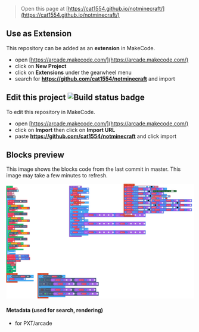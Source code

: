  


> Open this page at [https://cat1554.github.io/notminecraft/](https://cat1554.github.io/notminecraft/)

## Use as Extension

This repository can be added as an **extension** in MakeCode.

* open [https://arcade.makecode.com/](https://arcade.makecode.com/)
* click on **New Project**
* click on **Extensions** under the gearwheel menu
* search for **https://github.com/cat1554/notminecraft** and import

## Edit this project ![Build status badge](https://github.com/cat1554/notminecraft/workflows/MakeCode/badge.svg)

To edit this repository in MakeCode.

* open [https://arcade.makecode.com/](https://arcade.makecode.com/)
* click on **Import** then click on **Import URL**
* paste **https://github.com/cat1554/notminecraft** and click import

## Blocks preview

This image shows the blocks code from the last commit in master.
This image may take a few minutes to refresh.

![A rendered view of the blocks](https://github.com/cat1554/notminecraft/raw/master/.github/makecode/blocks.png)

#### Metadata (used for search, rendering)

* for PXT/arcade
<script src="https://makecode.com/gh-pages-embed.js"></script><script>makeCodeRender("{{ site.makecode.home_url }}", "{{ site.github.owner_name }}/{{ site.github.repository_name }}");</script>
